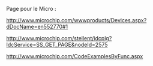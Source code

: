 Page pour le Micro :

http://www.microchip.com/wwwproducts/Devices.aspx?dDocName=en552770#1

http://www.microchip.com/stellent/idcplg?IdcService=SS_GET_PAGE&nodeId=2575

http://www.microchip.com/CodeExamplesByFunc.aspx